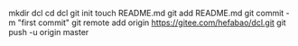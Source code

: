 mkdir dcl
cd dcl
git init
touch README.md
git add README.md
git commit -m "first commit"
git remote add origin https://gitee.com/hefabao/dcl.git
git push -u origin master


